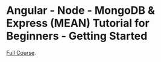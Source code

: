 # Angular - Node - MongoDB & Express (MEAN) Tutorial for Beginners - Getting Started

[Full Course](https://m.youtube.com/watch?v=1tRLveSyNz8).
